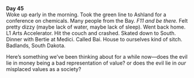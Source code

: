 **Day 45**  
Woke up early in the morning. Took the green line to Ashland for a conference on chemicals. Many people from the Bay. *F11 and be there.* Felt pretty dizzy (maybe lack of water, maybe lack of sleep). Went back home. L1 Arts Accelerator. Hit the couch and crashed. Skated down to South. Dinner with Bertie at Medici. Called Bai. House to ourselves kind of sitch. Badlands, South Dakota.

Here’s something we’ve been thinking about for a while now—does the evil lie in money being a bad representation of value? or does the evil lie in *our* misplaced values as a society?